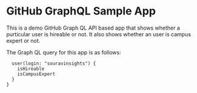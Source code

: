 GitHub GraphQL Sample App
=========================
This is a demo GitHub Graph QL API based app that shows whether a purticular user is hireable or not. It also shows whether an user is campus expert or not.

The Graph QL query for this app is as follows: 
```query {
  user(login: "souravinsights") {
    isHireable
    isCampusExpert
  }
}
```